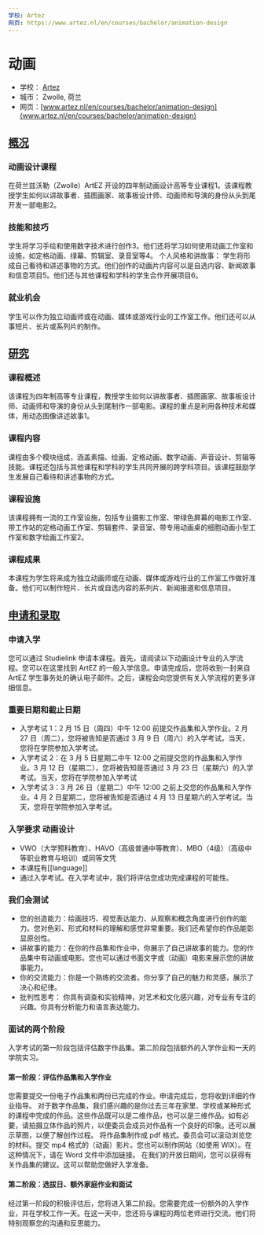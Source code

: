 ```yaml
---
学校: Artez
网页: https://www.artez.nl/en/courses/bachelor/animation-design
---
```

# 动画

- 学校： [Artez](https://www.artez.nl)
- 城市： Zwolle, 荷兰
- 网页：[www.artez.nl/en/courses/bachelor/animation-design](www.artez.nl/en/courses/bachelor/animation-design)
## [概况](https://www.artez.nl/en/courses/bachelor/animation-design)
### 动画设计课程
在荷兰兹沃勒（Zwolle）ArtEZ 开设的四年制动画设计高等专业课程1。该课程教授学生如何以讲故事者、插图画家、故事板设计师、动画师和导演的身份从头到尾开发一部电影2。

### 技能和技巧
学生将学习手绘和使用数字技术进行创作3。他们还将学习如何使用动画工作室和设施，如定格动画、绿幕、剪辑室、录音室等4。
个人风格和讲故事： 学生将形成自己看待和讲述事物的方式。他们创作的动画片内容可以是自选内容、新闻故事和信息项目5。他们还与其他课程和学科的学生合作开展项目6。

### 就业机会
学生可以作为独立动画师或在动画、媒体或游戏行业的工作室工作。他们还可以从事短片、长片或系列片的制作。

## [研究](https://www.artez.nl/en/courses/bachelor/animation-design/study)

### 课程概述
该课程为四年制高等专业课程，教授学生如何以讲故事者、插图画家、故事板设计师、动画师和导演的身份从头到尾制作一部电影。课程的重点是利用各种技术和媒体，用动态图像讲述故事1。
### 课程内容
课程由多个模块组成，涵盖素描、绘画、定格动画、数字动画、声音设计、剪辑等技能。课程还包括与其他课程和学科的学生共同开展的跨学科项目。该课程鼓励学生发展自己看待和讲述事物的方式。
### 课程设施
该课程拥有一流的工作室设施，包括专业摄影工作室、带绿色屏幕的电影工作室、带工作站的定格动画工作室、剪辑套件、录音室、带专用动画桌的细胞动画小型工作室和数字绘画工作室2。
### 课程成果
本课程为学生将来成为独立动画师或在动画、媒体或游戏行业的工作室工作做好准备。他们可以制作短片、长片或自选内容的系列片、新闻报道和信息项目。

## [申请和录取](https://www.artez.nl/en/courses/bachelor/animation-design/admission)

### 申请入学
您可以通过 Studielink 申请本课程。首先，请阅读以下动画设计专业的入学流程。您可以在这里找到 ArtEZ 的一般入学信息。申请完成后，您将收到一封来自 ArtEZ 学生事务处的确认电子邮件。之后，课程会向您提供有关入学流程的更多详细信息。

### 重要日期和截止日期
- 入学考试 1：2 月 15 日（周四）中午 12:00 前提交作品集和入学作业。2 月 27 日（周二），您将被告知是否通过 3 月 9 日（周六）的入学考试。当天，您将在学院参加入学考试。
- 入学考试 2：在 3 月 5 日星期二中午 12:00 之前提交您的作品集和入学作业。3 月 12 日（星期二），您将被告知是否通过 3 月 23 日（星期六）的入学考试。当天，您将在学院参加入学考试
- 入学考试 3：3 月 26 日（星期二）中午 12:00 之前上交您的作品集和入学作业。4 月 2 日星期二，您将被告知是否通过 4 月 13 日星期六的入学考试。当天，您将在学院参加入学考试。

### 入学要求 动画设计
- VWO（大学预科教育）、HAVO（高级普通中等教育）、MBO（4级）（高级中等职业教育与培训）或同等文凭 
- 本课程有[[language]]
- 通过入学考试。在入学考试中，我们将评估您成功完成课程的可能性。
 
### 我们会测试 
- 您的创造能力：绘画技巧、视觉表达能力、从观察和概念角度进行创作的能力。您对色彩、形式和材料的理解和感觉非常重要。我们还希望你的作品能彰显原创性。 
- 讲故事的能力：在你的作品集和作业中，你展示了自己讲故事的能力。您的作品集中有动画或电影。您也可以通过书面文字或（动画）电影来展示您的讲故事能力。
- 你的交流能力：你是一个熟练的交流者。你分享了自己的魅力和灵感，展示了决心和纪律。
- 批判性思考： 你具有调查和实验精神，对艺术和文化感兴趣，对专业有专注的兴趣。你具有分析能力和语言表达能力。

### 面试的两个阶段 
入学考试的第一阶段包括评估数字作品集。第二阶段包括额外的入学作业和一天的学院实习。

#### 第一阶段：评估作品集和入学作业 
您需要提交一份电子作品集和两份已完成的作业。申请完成后，您将收到详细的作业指导。
对于数字作品集，我们感兴趣的是你过去三年在家里、学校或某种形式的课程中完成的作品。这些作品既可以是二维作品，也可以是三维作品。如有必要，请拍摄立体作品的照片，以便委员会成员对作品有一个良好的印象。还可以展示草图，以便了解创作过程。
将作品集制作成 pdf 格式。委员会可以滚动浏览您的材料。提交 mp4 格式的（动画）影片。您也可以制作网站（如使用 WIX）。在这种情况下，请在 Word 文件中添加链接。 
在我们的开放日期间，您可以获得有关作品集的建议。这可以帮助您做好入学准备。

#### 第二阶段：选拔日、额外家庭作业和面试 
经过第一阶段的积极评估后，您将进入第二阶段。您需要完成一份额外的入学作业，并在学校工作一天。在这一天中，您还将与课程的两位老师进行交流。他们将特别观察您的沟通和反思能力。